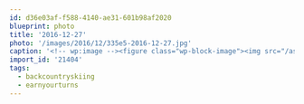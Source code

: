 ```yaml
---
id: d36e03af-f588-4140-ae31-601b98af2020
blueprint: photo
title: '2016-12-27'
photo: '/images/2016/12/335e5-2016-12-27.jpg'
caption: '<!-- wp:image --><figure class="wp-block-image"><img src="/assets/images/2016/12/335e5-2016-12-27.jpg" /></figure><!-- /wp:image --><!-- wp:paragraph --><p>The art of applying skins #backcountryskiing #earnyourturns</p><!-- /wp:paragraph -->'
import_id: '21404'
tags:
  - backcountryskiing
  - earnyourturns
---
```


